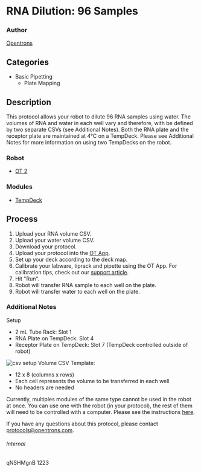# RNA Dilution: 96 Samples

### Author
[Opentrons](http://www.opentrons.com/)

## Categories
* Basic Pipetting
    * Plate Mapping

## Description
This protocol allows your robot to dilute 96 RNA samples using water. The volumes of RNA and water in each well vary and therefore, with be defined by two separate CSVs (see Additional Notes). Both the RNA plate and the receptor plate are maintained at 4°C on a TempDeck. Please see Additional Notes for more information on using two TempDecks on the robot.

### Robot
* [OT 2](https://opentrons.com/ot-2)

### Modules
* [TempDeck](https://shop.opentrons.com/products/tempdeck)

## Process
1. Upload your RNA volume CSV.
2. Upload your water volume CSV.
3. Download your protocol.
4. Upload your protocol into the [OT App](https://opentrons.com/ot-app).
5. Set up your deck according to the deck map.
6. Calibrate your labware, tiprack and pipette using the OT App. For calibration tips, check out our [support article](https://support.opentrons.com/ot-2/getting-started-software-setup/deck-calibration).
7. Hit "Run".
8. Robot will transfer RNA sample to each well on the plate.
9. Robot will transfer water to each well on the plate.

### Additional Notes
Setup
* 2 mL Tube Rack: Slot 1
* RNA Plate on TempDeck: Slot 4
* Receptor Plate on TempDeck: Slot 7 (TempDeck controlled outside of robot)  

![csv setup](https://s3.amazonaws.com/opentrons-protocol-library-website/custom-README-images/1223-lsbg-ibi-sv-epfl/volume_csv_2.png)
Volume CSV Template:
* 12 x 8 (columns x rows)
* Each cell represents the volume to be transferred in each well
* No headers are needed

Currently, multiples modules of the same type cannot be used in the robot at once. You can use one with the robot (in your protocol), the rest of them will need to be controlled with a computer. Please see the instructions [here](https://support.opentrons.com/ot-2/running-your-module-without-the-robot).

If you have any questions about this protocol, please contact protocols@opentrons.com.

###### Internal
qNSHMgnB
1223
